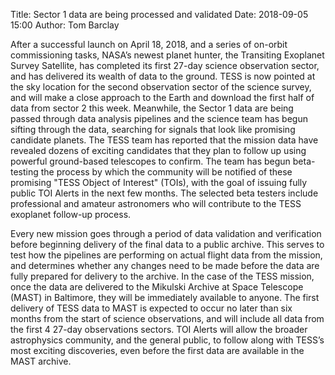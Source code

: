 Title: Sector 1 data are being processed and validated
Date: 2018-09-05 15:00
Author: Tom Barclay

After a successful launch on April 18, 2018, and a series of on-orbit commissioning tasks, NASA’s newest planet hunter, the Transiting Exoplanet Survey Satellite, has completed its first 27-day science observation sector, and has delivered its wealth of data to the ground. TESS is now pointed at the sky location for the second observation sector of the science survey, and will make a close approach to the Earth and download the first half of data from sector 2 this week. Meanwhile, the Sector 1 data are being passed through data analysis pipelines and the science team has begun sifting through the data, searching for signals that look like promising candidate planets. The TESS team has reported that the mission data have revealed dozens of exciting candidates that they plan to follow up using powerful ground-based telescopes to confirm. The team has begun beta-testing the process by which the community will be notified of these promising "TESS Object of Interest" (TOIs), with the goal of issuing fully public TOI Alerts in the next few months. The selected beta testers include professional and amateur astronomers who will contribute to the TESS exoplanet follow-up process.

Every new mission goes through a period of data validation and verification before beginning delivery of the final data to a public archive. This serves to test how the pipelines are performing on actual flight data from the mission, and determines whether any changes need to be made before the data are fully prepared for delivery to the archive. In the case of the TESS mission, once the data are delivered to the Mikulski Archive at Space Telescope (MAST) in Baltimore, they will be immediately available to anyone. The first delivery of TESS data to MAST is expected to occur no later than six months from the start of science observations, and will include all data from the first 4 27-day observations sectors. TOI Alerts will allow the broader astrophysics community, and the general public, to follow along with TESS’s most exciting discoveries, even before the first data are available in the MAST archive.